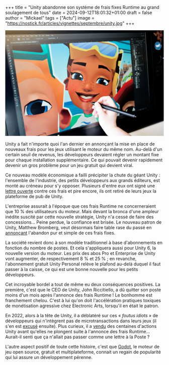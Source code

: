 +++
title = "Unity abandonne son système de frais fixes Runtime au grand soulagement de tous"
date = 2024-09-12T18:01:32+01:00
draft = false
author = "Mickael"
tags = ["Actu"]
image = "https://nostick.fr/articles/vignettes/septembre/unity.jpg"
+++

![Unity](unity.jpg "")

Unity a fait n'importe quoi l'an dernier en annonçant la mise en place de nouveaux frais pour les jeux utilisant le moteur du même nom. Au-delà d'un certain seuil de revenus, les développeurs devaient régler un montant fixe pour chaque installation supplémentaire. Ce qui pouvait devenir rapidement devenir un gros problème pour un jeu gratuit qui devient viral.

Ce nouveau modèle économique a failli précipiter la chute du géant Unity : l'ensemble de l'industrie, des petits développeurs aux grands éditeurs, est monté au créneau pour s'y opposer. Plusieurs d'entre eux ont signé une [lettre ouverte](https://medium.com/supercent-blog/collective-letter-to-unity-dcf962f4f1ad) contre ces frais et pire encore, ils ont retiré de leurs jeux la plateforme de pub de Unity.

L'entreprise assurait à l'époque que ces frais Runtime ne concerneraient que 10 % des utilisateurs du moteur. Mais devant la bronca d'une ampleur inédite suscité par cette nouvelle stratégie, Unity n'a cessé de faire des concessions… Peine perdue, la confiance est brisée. Le nouveau patron de Unity, Matthew Bromberg, veut désormais faire table rase du passé en [annonçant](https://unity.com/fr/blog/unity-is-canceling-the-runtime-fee) l'abandon pur et simple de ces frais fixes.

La société revient donc à son modèle traditionnel à base d'abonnements en fonction du nombre de postes. Et cela s'appliquera aussi pour Unity 6, la nouvelle version du moteur. Les prix des abos Pro et Enterprise de Unity vont augmenter, de respectivement 8 % et 25 % ; en revanche, l'abonnement gratuit Unity Personal relève le plafond au-delà duquel il faut passer à la caisse, ce qui est une bonne nouvelle pour les petits développeurs.

Cet incroyable bordel a tout de même eu deux conséquences positives. La première, c'est que le CEO de Unity, John Riccitiello, a dû quitter son poste moins d'un mois après l'annonce des frais Runtime ! Le bonhomme est franchement chelou. C'est à lui qu'on doit l'accélération pratiques toxiques de monétisation agressive chez Electronic Arts, lorsqu'il en était le patron.

En 2022, alors à la tête de Unity, il a déblatéré sur ces « *foutus idiots* » de développeurs qui n'intègrent pas de microtransactions dans leurs jeux (il s'en est [excusé](https://x.com/johnriccitiello/status/1548326529217679365) ensuite). Plus curieux, il a [vendu](https://www.pocketgamer.biz/unitys-ceo-john-riccitiello-sold-shares-a-week-before-dropping-their-pricing-bombshell/) des centaines d'actions Unity avant qu'elles ne plongent suite à l'annonce des frais Runtime… Aurait-il senti que ça n'allait pas passer comme une lettre à la Poste ?

L'autre aspect positif de toute cette histoire, c'est que [Godot](https://godotengine.org), le moteur de jeu open source, gratuit et multiplateforme, connait un regain de popularité qui lui assure un développement pérenne.